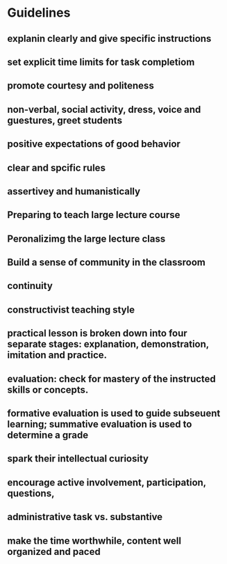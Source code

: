 # Guidelines
## explanin clearly and give specific instructions
## set explicit time limits for task completiom
## promote courtesy and politeness
## non-verbal, social activity, dress, voice and guestures, greet students
## positive expectations of good behavior
## clear and spcific rules
## assertivey and humanistically 
## Preparing to teach large lecture course
## Peronalizimg the large lecture class
## Build a sense of community in the classroom
## continuity
## constructivist teaching style
## practical lesson is broken down into four separate stages: explanation, demonstration, imitation and practice.
## evaluation: check for mastery of the instructed skills or concepts. 
## formative evaluation is used to guide subseuent learning; summative evaluation is used to determine a grade
## spark their intellectual curiosity
## encourage active involvement, participation, questions,
## administrative task vs. substantive 
## make the time worthwhile, content well organized and paced




